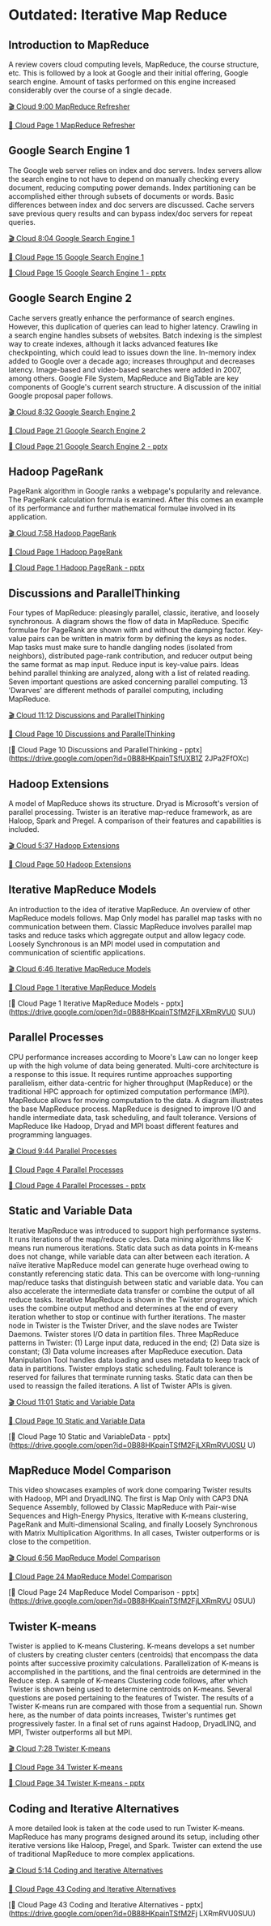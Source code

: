 Outdated: Iterative Map Reduce
==============================

Introduction to MapReduce
-------------------------

A review covers cloud computing levels, MapReduce, the course structure,
etc. This is followed by a look at Google and their initial offering,
Google search engine. Amount of tasks performed on this engine increased
considerably over the course of a single decade.

[:clapper: Cloud 9:00 MapReduce Refresher](https://www.youtube.com/watch?v=0TRTdzgC_N0)

[:scroll: Cloud Page 1 MapReduce Refresher](https://drive.google.com/open?id=10IDob_Ytec3pLNFjY-aOLjDaC6owXVYw)


Google Search Engine 1
----------------------

The Google web server relies on index and doc servers. Index servers
allow the search engine to not have to depend on manually checking every
document, reducing computing power demands. Index partitioning can be
accomplished either through subsets of documents or words. Basic
differences between index and doc servers are discussed. Cache servers
save previous query results and can bypass index/doc servers for repeat
queries.

[:clapper: Cloud 8:04 Google Search Engine 1](https://www.youtube.com/watch?v=S2oT7uMw5Yg)

[:scroll: Cloud Page 15 Google Search Engine 1](https://drive.google.com/open?id=0B88HKpainTSfYWZ0dDlrNThkVms)

[:scroll: Cloud Page 15 Google Search Engine 1 - pptx](https://drive.google.com/open?id=0B88HKpainTSfcHg4cV8wRzQwU3M
)

Google Search Engine 2
----------------------

Cache servers greatly enhance the performance of search engines.
However, this duplication of queries can lead to higher latency.
Crawling in a search engine handles subsets of websites. Batch indexing
is the simplest way to create indexes, although it lacks advanced
features like checkpointing, which could lead to issues down the line.
In-memory index added to Google over a decade ago; increases throughput
and decreases latency. Image-based and video-based searches were added
in 2007, among others. Google File System, MapReduce and BigTable are
key components of Google's current search structure. A discussion of the
initial Google proposal paper follows.

[:clapper: Cloud 8:32 Google Search Engine 2](https://www.youtube.com/watch?v=pxos3Yt6y6I)

[:scroll: Cloud Page 21 Google Search Engine 2](https://drive.google.com/open?id=0B88HKpainTSfYWZ0dDlrNThkVms)

[:scroll: Cloud Page 21 Google Search Engine 2 - pptx](https://drive.google.com/open?id=0B88HKpainTSfcHg4cV8wRzQwU3M
)

Hadoop PageRank
---------------

PageRank algorithm in Google ranks a webpage's popularity and relevance.
The PageRank calculation formula is examined. After this comes an
example of its performance and further mathematical formulae involved in
its application.

[:clapper: Cloud 7:58 Hadoop PageRank](https://www.youtube.com/watch?v=GCp5OLLOrH0)

[:scroll: Cloud Page 1 Hadoop PageRank](https://drive.google.com/open?id=0B88HKpainTSfWFpEZGxqSWRTYms)

[:scroll: Cloud Page 1 Hadoop PageRank - pptx](https://drive.google.com/open?id=0B88HKpainTSfUXB1Z2JPa2FfOXc)


Discussions and ParallelThinking
--------------------------------

Four types of MapReduce: pleasingly parallel, classic, iterative, and
loosely synchronous. A diagram shows the flow of data in MapReduce.
Specific formulae for PageRank are shown with and without the damping
factor. Key-value pairs can be written in matrix form by defining the
keys as nodes. Map tasks must make sure to handle dangling nodes
(isolated from neighbors), distributed page-rank contribution, and
reducer output being the same format as map input. Reduce input is
key-value pairs. Ideas behind parallel thinking are analyzed, along with
a list of related reading. Seven important questions are asked
concerning parallel computing. 13 'Dwarves' are different methods of
parallel computing, including MapReduce.

[:clapper: Cloud 11:12 Discussions and ParallelThinking](https://www.youtube.com/watch?v=ISJp7TUzo1s)

[:scroll: Cloud Page 10 Discussions and ParallelThinking](https://drive.google.com/open?id=0B88HKpainTSfWFpEZGxqSWRTYms)

[:scroll: Cloud Page 10 Discussions and ParallelThinking - pptx](https://drive.google.com/open?id=0B88HKpainTSfUXB1Z
2JPa2FfOXc)

Hadoop Extensions
-----------------

A model of MapReduce shows its structure. Dryad is Microsoft's version
of parallel processing. Twister is an iterative map-reduce framework, as
are Haloop, Spark and Pregel. A comparison of their features and
capabilities is included.

[:clapper: Cloud 5:37 Hadoop Extensions](https://www.youtube.com/watch?v=gS7TImRZZ1g)

[:scroll: Cloud Page 50 Hadoop Extensions](https://drive.google.com/open?id=10IDob_Ytec3pLNFjY-aOLjDaC6owXVYw)


Iterative MapReduce Models
--------------------------

An introduction to the idea of iterative MapReduce. An overview of other
MapReduce models follows. Map Only model has parallel map tasks with no
communication between them. Classic MapReduce involves parallel map
tasks and reduce tasks which aggregate output and allow legacy code.
Loosely Synchronous is an MPI model used in computation and
communication of scientific applications.

[:clapper: Cloud 6:46 Iterative MapReduce Models](https://www.youtube.com/watch?v=CXDdWmAWIvk)

[:scroll: Cloud Page 1 Iterative MapReduce Models](https://drive.google.com/open?id=0B88HKpainTSfMFBaNHprbWJwQms)

[:scroll: Cloud Page 1 Iterative MapReduce Models - pptx](https://drive.google.com/open?id=0B88HKpainTSfM2FjLXRmRVU0
SUU)

Parallel Processes
------------------

CPU performance increases according to Moore's Law can no longer keep up
with the high volume of data being generated. Multi-core architecture is
a response to this issue. It requires runtime approaches supporting
parallelism, either data-centric for higher throughput (MapReduce) or
the traditional HPC approach for optimized computation performance
(MPI). MapReduce allows for moving computation to the data. A diagram
illustrates the base MapReduce process. MapReduce is designed to improve
I/O and handle intermediate data, task scheduling, and fault tolerance.
Versions of MapReduce like Hadoop, Dryad and MPI boast different
features and programming languages.

[:clapper: Cloud 9:44 Parallel Processes](https://www.youtube.com/watch?v=JAYvkIZ8TuE)

[:scroll: Cloud Page 4 Parallel Processes](https://drive.google.com/open?id=0B88HKpainTSfMFBaNHprbWJwQms)

[:scroll: Cloud Page 4 Parallel Processes - pptx](https://drive.google.com/open?id=0B88HKpainTSfM2FjLXRmRVU0SUU)


Static and Variable Data
------------------------

Iterative MapReduce was introduced to support high performance systems.
It runs iterations of the map/reduce cycles. Data mining algorithms like
K-means run numerous iterations. Static data such as data points in
K-means does not change, while variable data can alter between each
iteration. A naïve iterative MapReduce model can generate huge overhead
owing to constantly referencing static data. This can be overcome with
long-running map/reduce tasks that distinguish between static and
variable data. You can also accelerate the intermediate data transfer or
combine the output of all reduce tasks. Iterative MapReduce is shown in
the Twister program, which uses the combine output method and determines
at the end of every iteration whether to stop or continue with further
iterations. The master node in Twister is the Twister Driver, and the
slave nodes are Twister Daemons. Twister stores I/O data in partition
files. Three MapReduce patterns in Twister: (1) Large input data,
reduced in the end; (2) Data size is constant; (3) Data volume increases
after MapReduce execution. Data Manipulation Tool handles data loading
and uses metadata to keep track of data in partitions. Twister employs
static scheduling. Fault tolerance is reserved for failures that
terminate running tasks. Static data can then be used to reassign the
failed iterations. A list of Twister APIs is given.

[:clapper: Cloud 11:01 Static and Variable Data](https://www.youtube.com/watch?v=UJHQ3VvWOTA)

[:scroll: Cloud Page 10 Static and Variable Data](https://drive.google.com/open?id=0B88HKpainTSfMFBaNHprbWJwQms)

[:scroll: Cloud Page 10 Static and VariableData - pptx](https://drive.google.com/open?id=0B88HKpainTSfM2FjLXRmRVU0SU
U)

MapReduce Model Comparison
--------------------------

This video showcases examples of work done comparing Twister results
with Hadoop, MPI and DryadLINQ. The first is Map Only with CAP3 DNA
Sequence Assembly, followed by Classic MapReduce with Pair-wise
Sequences and High-Energy Physics, Iterative with K-means clustering,
PageRank and Multi-dimensional Scaling, and finally Loosely Synchronous
with Matrix Multiplication Algorithms. In all cases, Twister outperforms
or is close to the competition.

[:clapper: Cloud 6:56 MapReduce Model Comparison](https://www.youtube.com/watch?v=n7RVGrC-wcs)

[:scroll: Cloud Page 24 MapReduce Model Comparison](https://drive.google.com/open?id=0B88HKpainTSfMFBaNHprbWJwQms)

[:scroll: Cloud Page 24 MapReduce Model Comparison - pptx](https://drive.google.com/open?id=0B88HKpainTSfM2FjLXRmRVU
0SUU)

Twister K-means
---------------

Twister is applied to K-means Clustering. K-means develops a set number
of clusters by creating cluster centers (centroids) that encompass the
data points after successive proximity calculations. Parallelization of
K-means is accomplished in the partitions, and the final centroids are
determined in the Reduce step. A sample of K-means Clustering code
follows, after which Twister is shown being used to determine centroids
on K-means. Several questions are posed pertaining to the features of
Twister. The results of a Twister K-means run are compared with those
from a sequential run. Shown here, as the number of data points
increases, Twister's runtimes get progressively faster. In a final set
of runs against Hadoop, DryadLINQ, and MPI, Twister outperforms all but
MPI.

[:clapper: Cloud 7:28 Twister K-means](https://www.youtube.com/watch?v=-G5jlzABo-Y)

[:scroll: Cloud Page 34 Twister K-means](https://drive.google.com/open?id=0B88HKpainTSfMFBaNHprbWJwQms)

[:scroll: Cloud Page 34 Twister K-means - pptx](https://drive.google.com/open?id=0B88HKpainTSfM2FjLXRmRVU0SUU)


Coding and Iterative Alternatives
---------------------------------

A more detailed look is taken at the code used to run Twister K-means.
MapReduce has many programs designed around its setup, including other
iterative versions like Haloop, Pregel, and Spark. Twister can extend
the use of traditional MapReduce to more complex applications.

[:clapper: Cloud 5:14 Coding and Iterative Alternatives](https://www.youtube.com/watch?v=QTCpiwnwjvo)

[:scroll: Cloud Page 43 Coding and Iterative Alternatives](https://drive.google.com/open?id=0B88HKpainTSfMFBaNHprbWJwQms)

[:scroll: Cloud Page 43 Coding and Iterative Alternatives - pptx](https://drive.google.com/open?id=0B88HKpainTSfM2Fj
LXRmRVU0SUU)
